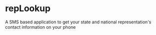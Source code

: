 # repLookup
A SMS based application to get your state and national representation's contact information on your phone
